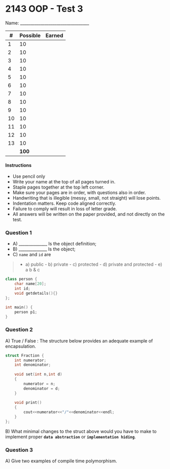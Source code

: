 # 2143 OOP - Test 3
Name: __________________________________

  | # | Possible | Earned   |
| ----- | -------- | ---|
| 1 | 10 | |
| 2 | 10 | |
| 3 | 10 | |
| 4 | 10 | |
| 5 | 10 | |
| 6 | 10 | |
| 7 | 10 | |
| 8 | 10 | |
| 9 | 10 | |
| 10 | 10 | |
| 11 | 10 | |
| 12 | 10 | |
| 13 | 10 | |
| | **100** | |


#### Instructions
- Use pencil only
- Write your name at the top of all pages turned in.
- Staple pages together at the top left corner.
- Make sure your pages are in order, with questions also in order.
- Handwriting that is illegible (messy, small, not straight) will lose points.
- Indentation matters. Keep code aligned correctly.
- Failure to comply will result in loss of letter grade.
- All answers will be written on the paper provided, and not directly on the test.

### Question 1

- A) ______________ Is the object definition;
- B) ______________ Is the object;
- C) `name` and `id` are 
>	- a) public
	- b) private
	- c) protected
	- d) private and protected
	- e) a b & c
	
```cpp
class person { 
	char name[20]; 
	int id; 
	void getdetails(){}
}; 

int main() { 
	person p1;
} 
```

### Question 2

A) True / False : The structure below provides an adequate example of encapsulation.

```cpp
struct Fraction { 
	int numerator; 
	int denominator;
		
	void set(int n,int d) 
	{ 
		numerator = n;
		denominator = d;
	} 
	
	void print() 
	{ 
		cout<<numerator<<"/"<<denominator<<endl;
	} 
}; 
```
B) What minimal changes to the struct above would you have to make to implement proper **`data abstraction`** or **`implementation hiding`**.

### Question 3

A) Give two examples of compile time polymorphism.
<!--stackedit_data:
eyJoaXN0b3J5IjpbLTE0MjYxOTY0NTMsNjIyNjkzMzA1LC0yMT
Y4NTA1NzEsLTU4MzI4OTEzLC0yMTIzMzcwMjldfQ==
-->